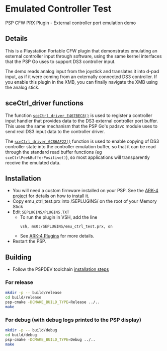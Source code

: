 # Emulated Controller Test

PSP CFW PRX Plugin - External controller port emulation demo

## Details

This is a Playstation Portable CFW plugin that demonstrates emulating an external controller input through software, using the same kernel interfaces that the PSP Go uses to support DS3 controller input.

The demo reads analog input from the joystick and translates it into d-pad input, as if it were coming from an externally connected DS3 controller.
If you enable this plugin in the XMB, you can finally navigate the XMB using the analog stick.

## sceCtrl_driver functions

The function [`sceCtrl_driver_E467BEC8()`](https://github.com/uofw/uofw/blob/7ca6ba13966a38667fa7c5c30a428ccd248186cf/src/kd/ctrl/ctrl.c#L902-L924) is used to register a controller input handler that provides data to the DS3 external controller port buffer. This uses the same mechanism that the PSP Go's padsvc module uses to send real DS3 input data to the controller driver.

The [`sceCtrl_driver_6C86AF22()`](https://github.com/uofw/uofw/blob/7ca6ba13966a38667fa7c5c30a428ccd248186cf/src/kd/ctrl/ctrl.c#L1180-L1184) function is used to enable copying  of DS3 controller state into the controller emulation buffer, so that it can be read through the standard read buffer functions (eg `sceCtrlPeekBufferPositive()`), so most applications will transparently receive the emulated data.

## Installation

* You will need a custom firmware installed on your PSP. See the [ARK-4 project](github.com/PSP-Archive/ARK-4) for details on how to install it.
* Copy emu_ctrl_test.prx into /SEPLUGINS/ on the root of your Memory Stick
* Edit `SEPLUGINS/PLUGINS.TXT`
  * To run the plugin in VSH, add the line
    ```
    vsh, ms0:/SEPLUGINS/emu_ctrl_test.prx, on
    ```
  * See [ARK-4 Plugins](https://github.com/PSP-Archive/ARK-4/wiki/Plugins) for more details. 
* Restart the PSP.

## Building

* Follow the PSPDEV toolchain [installation steps](https://pspdev.github.io/installation.html)

### For release

```bash
mkdir -p -- build/release
cd build/release
psp-cmake -DCMAKE_BUILD_TYPE=Release ../..
make
```

### For debug (with debug logs printed to the PSP display)

```bash
mkdir -p -- build/debug
cd build/debug
psp-cmake -DCMAKE_BUILD_TYPE=Debug ../..
make
```